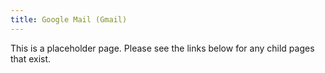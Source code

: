 ```yaml
---
title: Google Mail (Gmail)
---
```


This is a placeholder page. Please see the links below for any child pages that exist.
